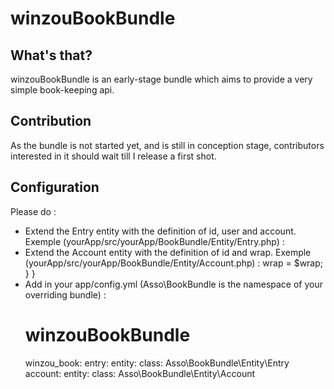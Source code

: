 winzouBookBundle
=================

What's that?
-------------

winzouBookBundle is an early-stage bundle which aims to provide a very simple book-keeping api.

Contribution
-------------

As the bundle is not started yet, and is still in conception stage, contributors interested in it should wait till I release a first shot.

Configuration
-------------

Please do :
* Extend the Entry entity with the definition of id, user and account. Exemple (yourApp/src/yourApp/BookBundle/Entity/Entry.php) :
	<?php
	
	namespace Asso\BookBundle\Entity;
	
	use \winzou\BookBundle\Entity\Entry as BaseEntry;
	
	use \Symfony\Component\Security\Core\User\UserInterface;
	
	/**
	 * @orm:Entity
	 * @orm:Table(name="ass_book_entry")
	 */
	class Entry extends BaseEntry
	{
	    /**
	     * @orm:Id
	     * @orm:Column(type="integer")
	     * @orm:GeneratedValue(strategy="AUTO")
	     */
	    protected $id;
	    
	    /**
	     * @orm:ManyToOne(targetEntity="Asso\AMBundle\Entity\User")
	     */
	    protected $user;
	    
	    /**
	     * @orm:ManyToOne(targetEntity="Asso\BookBundle\Entity\Account")
	     * @orm:JoinColumn(nullable=false)
	     */
	    protected $account;
	}

* Extend the Account entity with the definition of id and wrap. Exemple (yourApp/src/yourApp/BookBundle/Entity/Account.php) :
	<?php
	
	namespace Asso\BookBundle\Entity;
	
	use winzou\BookBundle\Entity\Account as BaseAccount;
	use Symfony\Component\DependencyInjection\Exception\InvalidArgumentException;
	
	
	/**
	 * @orm:Entity
	 * @orm:Table(name="ass_book_account")
	 */
	class Account extends BaseAccount
	{
	    /**
	     * @orm:Id
	     * @orm:Column(type="integer")
	     * @orm:GeneratedValue(strategy="AUTO")
	     */
	    protected $id;
	    
	    /**
	     * @orm:ManyToOne(targetEntity="Asso\AMBundle\Entity\Asso")
	     */
	    protected $wrap;
	    
	    
	    public function setWrap($wrap)
	    {
	        if( ! $wrap instanceof \Asso\AMBundle\Entity\Asso)
	        {
	            throw new InvalidArgumentException();
	        }
	        
	        $this->wrap = $wrap;
	    }
	}

* Add in your app/config.yml (Asso\BookBundle is the namespace of your overriding bundle) :
	# winzouBookBundle
	winzou_book:
	    entry:
	        entity:
	            class: Asso\BookBundle\Entity\Entry
	    account:
	        entity:
	            class: Asso\BookBundle\Entity\Account